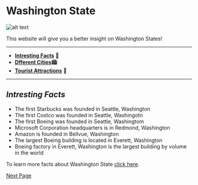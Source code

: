 # Washington State

![alt text](https://upload.wikimedia.org/wikipedia/commons/thumb/5/54/Flag_of_Washington.svg/255px-Flag_of_Washington.svg.png)

This website will give you a better insight on Washington States!

---

- [**Intresting Facts**](https://malazadi.github.io/Washington-State/)  🤔
- [**Dfferent Cities**](https://malazadi.github.io/Washington-State/cities)🏙️
- [**Tourist Attractions**](https://malazadi.github.io/Washington-State/tourist-attractions) 📸

---

## _Intresting Facts_

- The first Starbucks was founded in Seattle, Washington 
- The first Costco was founded in Seattle, Washingotn
- The first Boeing was founded in Seattle, Washingtom
- Microsoft Corporation headquarters is in Redmond, Washington
- Amazon is founded in Bellvue, Washington
- The largest Boeing building is located in Everett, Washington
- Boeing factory in Everett, Washington is the largest building by volume in the world 

To learn more facts about Washington State [click here](https://discord.com/channels/@me/836398451532759090/894050006238122004). 

[Next Page](https://www.50states.com/facts/washington.htm) 





